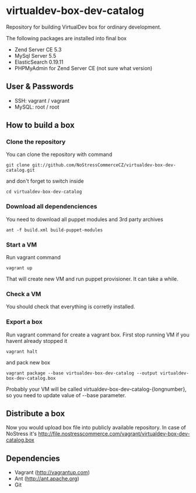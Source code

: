 virtualdev-box-dev-catalog
==========================

Repository for building VirtualDev box for ordinary development.

The following packages are installed into final box
 
 * Zend Server CE 5.3
 * MySql Server 5.5 
 * ElasticSearch 0.19.11
 * PHPMyAdmin for Zend Server CE (not sure what version)

## User & Passwords

 * SSH: vagrant / vagrant
 * MySQL: root / root 

## How to build a box

### Clone the repository
You can clone the repository with command

	git clone git://github.com/NoStressCommerceCZ/virtualdev-box-dev-catalog.git
	
and don't forget to switch inside

	cd virtualdev-box-dev-catalog


### Download all dependenciences

You need to download all puppet modules and 3rd party archives

	ant -f build.xml build-puppet-modules   
	

### Start a VM

Run vagrant command

	vagrant up
	
That will create new VM and run puppet provisioner. It can take a while.

### Check a VM

You should check that everything is corretly installed.

### Export a box

Run vagrant command for create a vagrant box. 
First stop running VM if you havent already stopped it

	vagrant halt
	
and pack new box

	vagrant package --base virtualdev-box-dev-catalog --output virtualdev-box-dev-catalog.box
	
Probably your VM will be called virtualdev-box-dev-catalog-{longnumber}, so you need to update value of --base parameter.
	
## Distribute a box

Now you would upload box file into publicly available repository.
In case of NoStress it's http://file.nostresscommerce.com/vagrant/virtualdev-box-dev-catalog.box

## Dependencies

 * Vagrant (http://vagrantup.com)
 * Ant (http://ant.apache.org)
 * Git  	